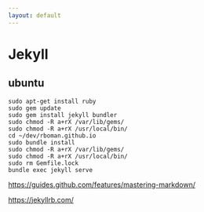 ```yaml
---
layout: default
---
```


# Jekyll

## ubuntu

```
sudo apt-get install ruby
sudo gem update
sudo gem install jekyll bundler 
sudo chmod -R a+rX /var/lib/gems/
sudo chmod -R a+rX /usr/local/bin/
cd ~/dev/rboman.github.io
sudo bundle install 
sudo chmod -R a+rX /var/lib/gems/
sudo chmod -R a+rX /usr/local/bin/
sudo rm Gemfile.lock
bundle exec jekyll serve
```


<https://guides.github.com/features/mastering-markdown/>

<https://jekyllrb.com/>